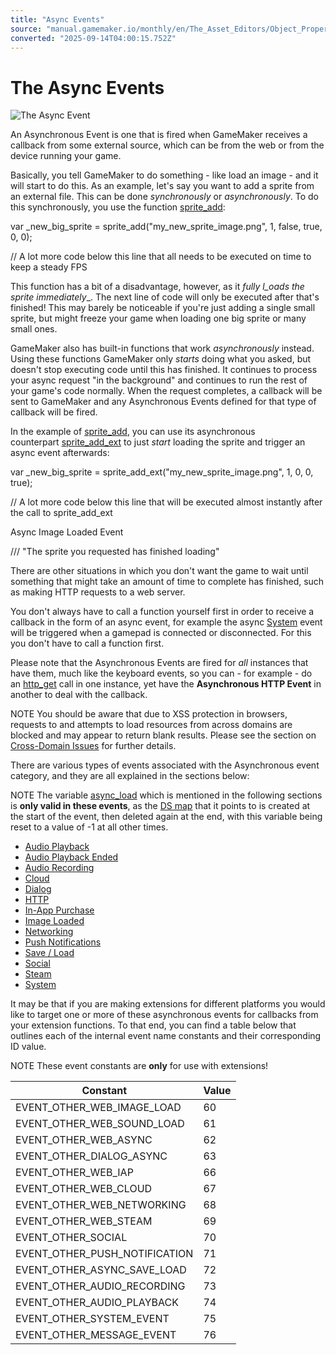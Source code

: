 ```yaml
---
title: "Async Events"
source: "manual.gamemaker.io/monthly/en/The_Asset_Editors/Object_Properties/Async_Events.htm"
converted: "2025-09-14T04:00:15.752Z"
---
```


# The Async Events

![The Async Event](../../assets/Images/Asset_Editors/Editor_Objects_Async.png)

An Asynchronous Event is one that is fired when GameMaker receives a callback from some external source, which can be from the web or from the device running your game.

Basically, you tell GameMaker to do something - like load an image - and it will start to do this. As an example, let's say you want to add a sprite from an external file. This can be done _synchronously_ or _asynchronously_. To do this synchronously, you use the function [sprite\_add](../../GameMaker_Language/GML_Reference/Asset_Management/Sprites/Sprite_Manipulation/sprite_add.md):

var \_new\_big\_sprite = sprite\_add("my\_new\_sprite\_image.png", 1, false, true, 0, 0);

// A lot more code below this line that all needs to be executed on time to keep a steady FPS

This function has a bit of a disadvantage, however, as it _fully l_oads the sprite immediately__. The next line of code will only be executed after that's finished! This may barely be noticeable if you're just adding a single small sprite, but might freeze your game when loading one big sprite or many small ones.

GameMaker also has built-in functions that work _asynchronously_ instead. Using these functions GameMaker only _starts_ doing what you asked, but doesn't stop executing code until this has finished. It continues to process your async request "in the background" and continues to run the rest of your game's code normally. When the request completes, a callback will be sent to GameMaker and any Asynchronous Events defined for that type of callback will be fired.

In the example of [sprite\_add](../../GameMaker_Language/GML_Reference/Asset_Management/Sprites/Sprite_Manipulation/sprite_add.md), you can use its asynchronous counterpart [sprite\_add\_ext](../../GameMaker_Language/GML_Reference/Asset_Management/Sprites/Sprite_Manipulation/sprite_add_ext.md) to just _start_ loading the sprite and trigger an async event afterwards:

var \_new\_big\_sprite = sprite\_add\_ext("my\_new\_sprite\_image.png", 1, 0, 0, true);

// A lot more code below this line that will be executed almost instantly after the call to sprite\_add\_ext

Async Image Loaded Event

/// "The sprite you requested has finished loading"

There are other situations in which you don't want the game to wait until something that might take an amount of time to complete has finished, such as making HTTP requests to a web server.

You don't always have to call a function yourself first in order to receive a callback in the form of an async event, for example the async [System](Async_Events/System.md) event will be triggered when a gamepad is connected or disconnected. For this you don't have to call a function first.

Please note that the Asynchronous Events are fired for _all_ instances that have them, much like the keyboard events, so you can - for example - do an [http\_get](../../GameMaker_Language/GML_Reference/Asynchronous_Functions/HTTP/http_get.md) call in one instance, yet have the **Asynchronous HTTP Event** in another to deal with the callback.

NOTE You should be aware that due to XSS protection in browsers, requests to and attempts to load resources from across domains are blocked and may appear to return blank results. Please see the section on [Cross-Domain Issues](../../GameMaker_Language/GML_Reference/Asynchronous_Functions/HTTP/HTTP.md) for further details.

There are various types of events associated with the Asynchronous event category, and they are all explained in the sections below:

NOTE The variable [async\_load](../../GameMaker_Language/GML_Overview/Variables/Builtin_Global_Variables/async_load.md) which is mentioned in the following sections is **only valid in these events**, as the [DS map](../../GameMaker_Language/GML_Reference/Data_Structures/DS_Maps/DS_Maps.md) that it points to is created at the start of the event, then deleted again at the end, with this variable being reset to a value of \-1 at all other times.

-   [Audio Playback](Async_Events/Audio_Playback.md)
-   [Audio Playback Ended](Async_Events/Audio_Playback_Ended.md)
-   [Audio Recording](Async_Events/Audio_Recording.md)
-   [Cloud](Async_Events/Cloud.md)
-   [Dialog](Async_Events/Dialog.md)
-   [HTTP](Async_Events/HTTP.md)
-   [In-App Purchase](Async_Events/IAP.md)
-   [Image Loaded](Async_Events/Image_Loaded.md)
-   [Networking](Async_Events/Networking.md)
-   [Push Notifications](Async_Events/Push_Notifications.md)
-   [Save / Load](Async_Events/Save_Load.md)
-   [Social](Async_Events/Social.md)
-   [Steam](Async_Events/Steam.md)
-   [System](Async_Events/System.md)

It may be that if you are making extensions for different platforms you would like to target one or more of these asynchronous events for callbacks from your extension functions. To that end, you can find a table below that outlines each of the internal event name constants and their corresponding ID value.

NOTE These event constants are **only** for use with extensions!

| Constant | Value |
| --- | --- |
| EVENT_OTHER_WEB_IMAGE_LOAD | 60 |
| EVENT_OTHER_WEB_SOUND_LOAD | 61 |
| EVENT_OTHER_WEB_ASYNC | 62 |
| EVENT_OTHER_DIALOG_ASYNC | 63 |
| EVENT_OTHER_WEB_IAP | 66 |
| EVENT_OTHER_WEB_CLOUD | 67 |
| EVENT_OTHER_WEB_NETWORKING | 68 |
| EVENT_OTHER_WEB_STEAM | 69 |
| EVENT_OTHER_SOCIAL | 70 |
| EVENT_OTHER_PUSH_NOTIFICATION | 71 |
| EVENT_OTHER_ASYNC_SAVE_LOAD | 72 |
| EVENT_OTHER_AUDIO_RECORDING | 73 |
| EVENT_OTHER_AUDIO_PLAYBACK | 74 |
| EVENT_OTHER_SYSTEM_EVENT | 75 |
| EVENT_OTHER_MESSAGE_EVENT | 76 |